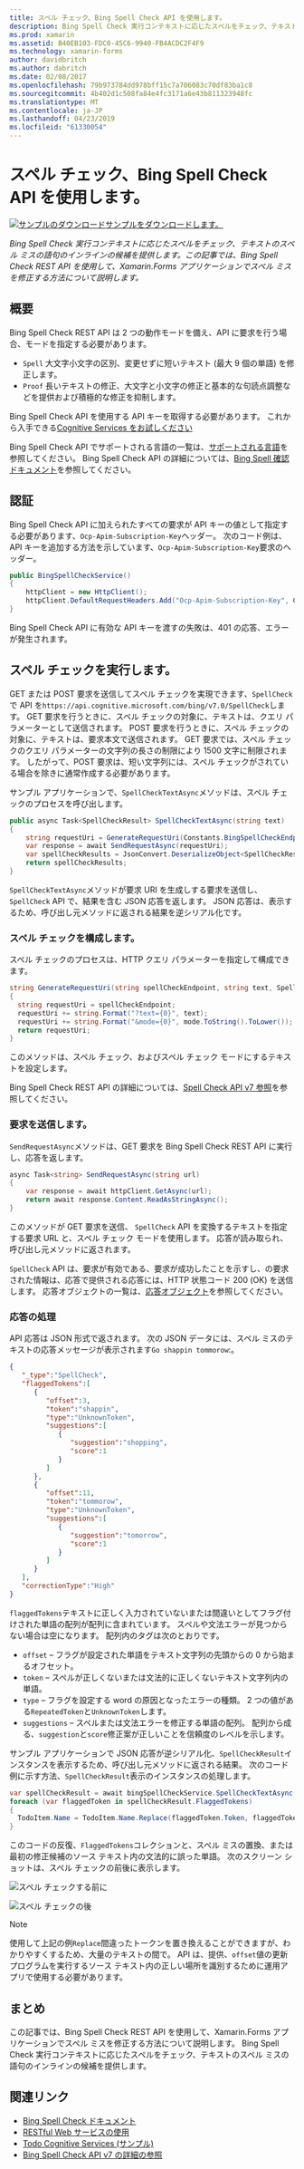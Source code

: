 ```yaml
---
title: スペル チェック、Bing Spell Check API を使用します。
description: Bing Spell Check 実行コンテキストに応じたスペルをチェック、テキストのスペル ミスの語句のインラインの候補を提供します。 この記事では、Bing Spell Check REST API を使用して、Xamarin.Forms アプリケーションでスペル ミスを修正する方法について説明します。
ms.prod: xamarin
ms.assetid: B40EB103-FDC0-45C6-9940-FB4ACDC2F4F9
ms.technology: xamarin-forms
author: davidbritch
ms.author: dabritch
ms.date: 02/08/2017
ms.openlocfilehash: 79b973784dd978bff15c7a706083c70df83ba1c8
ms.sourcegitcommit: 4b402d1c508fa84e4fc3171a6e43b811323948fc
ms.translationtype: MT
ms.contentlocale: ja-JP
ms.lasthandoff: 04/23/2019
ms.locfileid: "61330054"
---
```

# <a name="spell-checking-using-the-bing-spell-check-api"></a>スペル チェック、Bing Spell Check API を使用します。

[![サンプルのダウンロード](~/media/shared/download.png)サンプルをダウンロードします。](https://developer.xamarin.com/samples/xamarin-forms/WebServices/TodoCognitiveServices/)

_Bing Spell Check 実行コンテキストに応じたスペルをチェック、テキストのスペル ミスの語句のインラインの候補を提供します。この記事では、Bing Spell Check REST API を使用して、Xamarin.Forms アプリケーションでスペル ミスを修正する方法について説明します。_

## <a name="overview"></a>概要

Bing Spell Check REST API は 2 つの動作モードを備え、API に要求を行う場合、モードを指定する必要があります。

- `Spell` 大文字小文字の区別、変更せずに短いテキスト (最大 9 個の単語) を修正します。
- `Proof` 長いテキストの修正、大文字と小文字の修正と基本的な句読点調整などを提供および積極的な修正を抑制します。

Bing Spell Check API を使用する API キーを取得する必要があります。 これから入手できる[Cognitive Services をお試しください](https://azure.microsoft.com/try/cognitive-services/)

Bing Spell Check API でサポートされる言語の一覧は、[サポートされる言語](/azure/cognitive-services/bing-spell-check/bing-spell-check-supported-languages/)を参照してください。 Bing Spell Check API の詳細については、[Bing Spell 確認ドキュメント](/azure/cognitive-services/bing-spell-check/)を参照してください。

## <a name="authentication"></a>認証

Bing Spell Check API に加えられたすべての要求が API キーの値として指定する必要があります、`Ocp-Apim-Subscription-Key`ヘッダー。 次のコード例は、API キーを追加する方法を示しています、`Ocp-Apim-Subscription-Key`要求のヘッダー。

```csharp
public BingSpellCheckService()
{
    httpClient = new HttpClient();
    httpClient.DefaultRequestHeaders.Add("Ocp-Apim-Subscription-Key", Constants.BingSpellCheckApiKey);
}
```

Bing Spell Check API に有効な API キーを渡すの失敗は、401 の応答、エラーが発生されます。

## <a name="performing-spell-checking"></a>スペル チェックを実行します。

GET または POST 要求を送信してスペル チェックを実現できます、`SpellCheck`で API を`https://api.cognitive.microsoft.com/bing/v7.0/SpellCheck`します。 GET 要求を行うときに、スペル チェックの対象に、テキストは、クエリ パラメーターとして送信されます。 POST 要求を行うときに、スペル チェックの対象に、テキストは、要求本文で送信されます。 GET 要求では、スペル チェックのクエリ パラメーターの文字列の長さの制限により 1500 文字に制限されます。 したがって、POST 要求は、短い文字列には、スペル チェックがされている場合を除きに通常作成する必要があります。

サンプル アプリケーションで、`SpellCheckTextAsync`メソッドは、スペル チェックのプロセスを呼び出します。

```csharp
public async Task<SpellCheckResult> SpellCheckTextAsync(string text)
{
    string requestUri = GenerateRequestUri(Constants.BingSpellCheckEndpoint, text, SpellCheckMode.Spell);
    var response = await SendRequestAsync(requestUri);
    var spellCheckResults = JsonConvert.DeserializeObject<SpellCheckResult>(response);
    return spellCheckResults;
}
```

`SpellCheckTextAsync`メソッドが要求 URI を生成しする要求を送信し、 `SpellCheck` API で、結果を含む JSON 応答を返します。 JSON 応答は、表示するため、呼び出し元メソッドに返される結果を逆シリアル化です。

### <a name="configuring-spell-checking"></a>スペル チェックを構成します。

スペル チェックのプロセスは、HTTP クエリ パラメーターを指定して構成できます。

```csharp
string GenerateRequestUri(string spellCheckEndpoint, string text, SpellCheckMode mode)
{
  string requestUri = spellCheckEndpoint;
  requestUri += string.Format("?text={0}", text);                         // text to spell check
  requestUri += string.Format("&mode={0}", mode.ToString().ToLower());    // spellcheck mode - proof or spell
  return requestUri;
}
```

このメソッドは、スペル チェック、およびスペル チェック モードにするテキストを設定します。

Bing Spell Check REST API の詳細については、[Spell Check API v7 参照](/rest/api/cognitiveservices/bing-spell-check-api-v7-reference/)を参照してください。

### <a name="sending-the-request"></a>要求を送信します。

`SendRequestAsync`メソッドは、GET 要求を Bing Spell Check REST API に実行し、応答を返します。

```csharp
async Task<string> SendRequestAsync(string url)
{
    var response = await httpClient.GetAsync(url);
    return await response.Content.ReadAsStringAsync();
}
```

このメソッドが GET 要求を送信、 `SpellCheck` API を変換するテキストを指定する要求 URL と、スペル チェック モードを使用します。 応答が読み取られ、呼び出し元メソッドに返されます。

`SpellCheck` API は、要求が有効である、要求が成功したことを示すし、の要求された情報は、応答で提供される応答には、HTTP 状態コード 200 (OK) を送信します。 応答オブジェクトの一覧は、[応答オブジェクト](/rest/api/cognitiveservices/bing-spell-check-api-v7-reference#response-objects)を参照してください。

### <a name="processing-the-response"></a>応答の処理

API 応答は JSON 形式で返されます。 次の JSON データには、スペル ミスのテキストの応答メッセージが表示されます`Go shappin tommorow`:。

```json
{  
   "_type":"SpellCheck",
   "flaggedTokens":[  
      {  
         "offset":3,
         "token":"shappin",
         "type":"UnknownToken",
         "suggestions":[  
            {  
               "suggestion":"shopping",
               "score":1
            }
         ]
      },
      {  
         "offset":11,
         "token":"tommorow",
         "type":"UnknownToken",
         "suggestions":[  
            {  
               "suggestion":"tomorrow",
               "score":1
            }
         ]
      }
   ],
   "correctionType":"High"
}
```

`flaggedTokens`テキストに正しく入力されていないまたは間違いとしてフラグ付けされた単語の配列が配列に含まれています。 スペルや文法エラーが見つからない場合は空になります。 配列内のタグは次のとおりです。

- `offset` – フラグが設定された単語をテキスト文字列の先頭からの 0 から始まるオフセット。
- `token` – スペルが正しくないまたは文法的に正しくないテキスト文字列内の単語。
- `type` – フラグを設定する word の原因となったエラーの種類。 2 つの値がある`RepeatedToken`と`UnknownToken`します。
- `suggestions` – スペルまたは文法エラーを修正する単語の配列。 配列から成る、`suggestion`と`score`修正案が正しいことを信頼度のレベルを示します。

サンプル アプリケーションで JSON 応答が逆シリアル化、`SpellCheckResult`インスタンスを表示するため、呼び出し元メソッドに返される結果。 次のコード例に示す方法、`SpellCheckResult`表示のインスタンスの処理します。

```csharp
var spellCheckResult = await bingSpellCheckService.SpellCheckTextAsync(TodoItem.Name);
foreach (var flaggedToken in spellCheckResult.FlaggedTokens)
{
  TodoItem.Name = TodoItem.Name.Replace(flaggedToken.Token, flaggedToken.Suggestions.FirstOrDefault().Suggestion);
}
```

このコードの反復、`FlaggedTokens`コレクションと、スペル ミスの置換、または最初の修正候補のソース テキスト内の文法的に誤った単語。 次のスクリーン ショットは、スペル チェックの前後に表示します。

![](spell-check-images/before-spell-check.png "スペル チェックする前に")

![](spell-check-images/after-spell-check.png "スペル チェックの後")

> [!NOTE]
> 使用して上記の例`Replace`間違ったトークンを置き換えることができますが、わかりやすくするため、大量のテキストの間で。 API は、提供、`offset`値の更新プログラムを実行するソース テキスト内の正しい場所を識別するために運用アプリで使用する必要があります。

## <a name="summary"></a>まとめ

この記事では、Bing Spell Check REST API を使用して、Xamarin.Forms アプリケーションでスペル ミスを修正する方法について説明します。 Bing Spell Check 実行コンテキストに応じたスペルをチェック、テキストのスペル ミスの語句のインラインの候補を提供します。

## <a name="related-links"></a>関連リンク

- [Bing Spell Check ドキュメント](/azure/cognitive-services/bing-spell-check/)
- [RESTful Web サービスの使用](~/xamarin-forms/data-cloud/consuming/rest.md)
- [Todo Cognitive Services (サンプル)](https://developer.xamarin.com/samples/xamarin-forms/WebServices/TodoCognitiveServices/)
- [Bing Spell Check API v7 の詳細の参照](/rest/api/cognitiveservices/bing-spell-check-api-v7-reference/)
